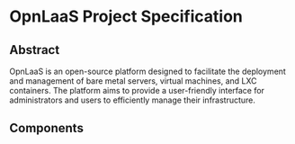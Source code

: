 # OpnLaaS Project Specification

## Abstract

OpnLaaS is an open-source platform designed to facilitate the deployment and management of bare metal servers, virtual machines, and LXC containers. The platform aims to provide a user-friendly interface for administrators and users to efficiently manage their infrastructure.

## Components

